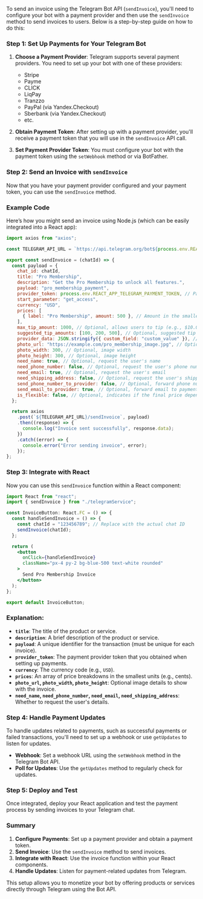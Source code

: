 To send an invoice using the Telegram Bot API (`sendInvoice`), you'll need to configure your bot with a payment provider and then use the `sendInvoice` method to send invoices to users. Below is a step-by-step guide on how to do this:

### Step 1: Set Up Payments for Your Telegram Bot

1. **Choose a Payment Provider**: Telegram supports several payment providers. You need to set up your bot with one of these providers:

   - Stripe
   - Payme
   - CLICK
   - LiqPay
   - Tranzzo
   - PayPal (via Yandex.Checkout)
   - Sberbank (via Yandex.Checkout)
   - etc.

2. **Obtain Payment Token**: After setting up with a payment provider, you'll receive a payment token that you will use in the `sendInvoice` API call.

3. **Set Payment Provider Token**: You must configure your bot with the payment token using the `setWebhook` method or via BotFather.

### Step 2: Send an Invoice with `sendInvoice`

Now that you have your payment provider configured and your payment token, you can use the `sendInvoice` method.

### Example Code

Here’s how you might send an invoice using Node.js (which can be easily integrated into a React app):

```javascript
import axios from "axios";

const TELEGRAM_API_URL = `https://api.telegram.org/bot${process.env.REACT_APP_TELEGRAM_BOT_TOKEN}`;

export const sendInvoice = (chatId) => {
  const payload = {
    chat_id: chatId,
    title: "Pro Membership",
    description: "Get the Pro Membership to unlock all features.",
    payload: "pro_membership_payment",
    provider_token: process.env.REACT_APP_TELEGRAM_PAYMENT_TOKEN, // Payment token from your provider
    start_parameter: "get_access",
    currency: "USD",
    prices: [
      { label: "Pro Membership", amount: 500 }, // Amount in the smallest unit (cents)
    ],
    max_tip_amount: 1000, // Optional, allows users to tip (e.g., $10.00)
    suggested_tip_amounts: [100, 200, 500], // Optional, suggested tip amounts
    provider_data: JSON.stringify({ custom_field: "custom_value" }), // Optional, provider-specific data
    photo_url: "https://example.com/pro_membership_image.jpg", // Optional, product image URL
    photo_width: 300, // Optional, image width
    photo_height: 300, // Optional, image height
    need_name: true, // Optional, request the user's name
    need_phone_number: false, // Optional, request the user's phone number
    need_email: true, // Optional, request the user's email
    need_shipping_address: false, // Optional, request the user's shipping address
    send_phone_number_to_provider: false, // Optional, forward phone number to payment provider
    send_email_to_provider: true, // Optional, forward email to payment provider
    is_flexible: false, // Optional, indicates if the final price depends on the shipping method
  };

  return axios
    .post(`${TELEGRAM_API_URL}/sendInvoice`, payload)
    .then((response) => {
      console.log("Invoice sent successfully", response.data);
    })
    .catch((error) => {
      console.error("Error sending invoice", error);
    });
};
```

### Step 3: Integrate with React

Now you can use this `sendInvoice` function within a React component:

```jsx
import React from "react";
import { sendInvoice } from "./telegramService";

const InvoiceButton: React.FC = () => {
  const handleSendInvoice = () => {
    const chatId = "123456789"; // Replace with the actual chat ID
    sendInvoice(chatId);
  };

  return (
    <button
      onClick={handleSendInvoice}
      className="px-4 py-2 bg-blue-500 text-white rounded"
    >
      Send Pro Membership Invoice
    </button>
  );
};

export default InvoiceButton;
```

### Explanation:

- **`title`**: The title of the product or service.
- **`description`**: A brief description of the product or service.
- **`payload`**: A unique identifier for the transaction (must be unique for each invoice).
- **`provider_token`**: The payment provider token that you obtained when setting up payments.
- **`currency`**: The currency code (e.g., `USD`).
- **`prices`**: An array of price breakdowns in the smallest units (e.g., cents).
- **`photo_url`, `photo_width`, `photo_height`**: Optional image details to show with the invoice.
- **`need_name`, `need_phone_number`, `need_email`, `need_shipping_address`**: Whether to request the user's details.

### Step 4: Handle Payment Updates

To handle updates related to payments, such as successful payments or failed transactions, you'll need to set up a webhook or use `getUpdates` to listen for updates.

- **Webhook**: Set a webhook URL using the `setWebhook` method in the Telegram Bot API.
- **Poll for Updates**: Use the `getUpdates` method to regularly check for updates.

### Step 5: Deploy and Test

Once integrated, deploy your React application and test the payment process by sending invoices to your Telegram chat.

### Summary

1. **Configure Payments**: Set up a payment provider and obtain a payment token.
2. **Send Invoice**: Use the `sendInvoice` method to send invoices.
3. **Integrate with React**: Use the invoice function within your React components.
4. **Handle Updates**: Listen for payment-related updates from Telegram.

This setup allows you to monetize your bot by offering products or services directly through Telegram using the Bot API.
